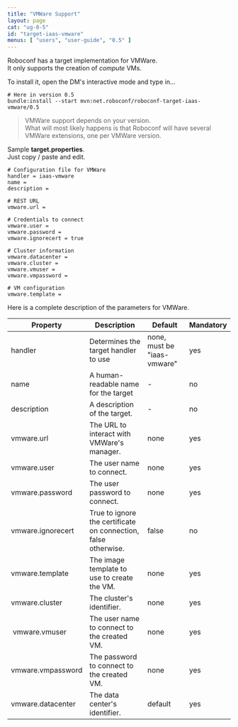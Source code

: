 ```yaml
---
title: "VMWare Support"
layout: page
cat: "ug-0-5"
id: "target-iaas-vmware"
menus: [ "users", "user-guide", "0.5" ]
---
```


Roboconf has a target implementation for VMWare.  
It only supports the creation of *compute* VMs.

To install it, open the DM's interactive mode and type in...

```properties
# Here in version 0.5
bundle:install --start mvn:net.roboconf/roboconf-target-iaas-vmware/0.5
```

> VMWare support depends on your version.  
> What will most likely happens is that Roboconf will have several VMWare extensions, one per VMWare version.

Sample **target.properties**.  
Just copy / paste and edit.

```properties
# Configuration file for VMWare
handler = iaas-vmware
name = 
description = 

# REST URL
vmware.url = 

# Credentials to connect
vmware.user	= 
vmware.password	= 
vmware.ignorecert = true

# Cluster information
vmware.datacenter = 
vmware.cluster = 
vmware.vmuser = 
vmware.vmpassword = 

# VM configuration
vmware.template =  
```

Here is a complete description of the parameters for VMWare.

| Property | Description | Default | Mandatory |
| --- | --- | --- | --- |
| handler | Determines the target handler to use | none, must be "iaas-vmware" | yes |
| name | A human-readable name for the target | - | no |
| description | A description of the target. | - | no |
| vmware.url | The URL to interact with VMWare's manager. | none | yes |
| vmware.user | The user name to connect. | none | yes |
| vmware.password | The user password to connect. | none | yes |
| vmware.ignorecert| True to ignore the certificate on connection, false otherwise. | false | no |
| vmware.template | The image template to use to create the VM. | none | yes |
| vmware.cluster | The cluster's identifier. | none | yes |
| vmware.vmuser | The user name to connect to the created VM. | none | yes |
| vmware.vmpassword | The password to connect to the created VM. | none | yes |
| vmware.datacenter | The data center's identifier. | default | yes |
